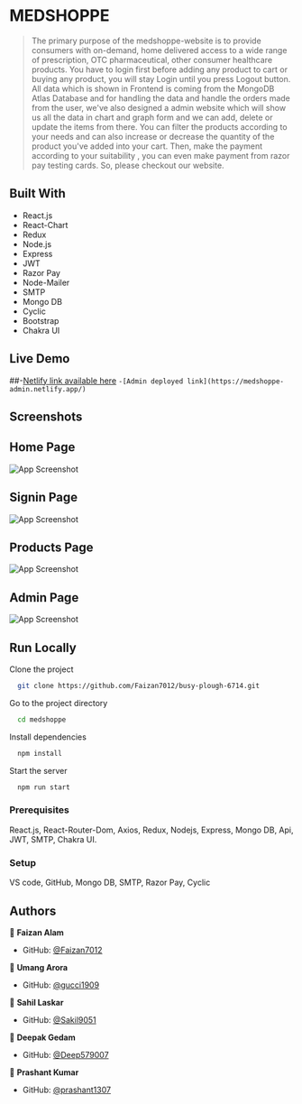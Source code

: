 # MEDSHOPPE

>The primary purpose of the medshoppe-website is to provide consumers with on-demand, home delivered access to a wide range of prescription, OTC pharmaceutical, other consumer healthcare products. You have to login first before adding any product to cart or buying any product, you will stay Login until you press Logout button. All data which is shown in Frontend is coming from the MongoDB Atlas Database and for handling the data and handle the orders made from the user, we've also designed a admin website which will show us all the data in chart and graph form and we can add, delete or update the items from there. You can filter the products according to your needs and can also increase or decrease the quantity of the product you've added into your cart. Then, make the payment according to your suitability , you can even make payment from razor pay testing cards. So, please checkout our website.

## Built With

- React.js
- React-Chart
- Redux
- Node.js
- Express
- JWT
- Razor Pay
- Node-Mailer
- SMTP
- Mongo DB
- Cyclic
- Bootstrap
- Chakra UI

## Live Demo 

##-[Netlify link available here](https://medshoppe.netlify.app/)
```-[Admin deployed link](https://medshoppe-admin.netlify.app/)```

## Screenshots
   ## Home Page
![App Screenshot](https://i.ibb.co/pZry8Tz/Screenshot-128.png)
   ## Signin Page
![App Screenshot](https://i.ibb.co/6WDBJgd/login-signup.png)
   ## Products Page
![App Screenshot](https://i.ibb.co/fvxqdhv/Screenshot-129.png)
   ## Admin Page
![App Screenshot](https://i.ibb.co/ThzLV4k/admin-page.png)


## Run Locally

Clone the project

```bash
  git clone https://github.com/Faizan7012/busy-plough-6714.git
```

Go to the project directory

```bash
  cd medshoppe
```

Install dependencies

```bash
  npm install
```

Start the server

```bash
  npm run start
```



### Prerequisites
React.js, React-Router-Dom, Axios, Redux, Nodejs, Express, Mongo DB, Api, JWT, SMTP, Chakra UI.

### Setup
VS code,
 GitHub, Mongo DB, SMTP, Razor Pay, Cyclic


## Authors

👤 **Faizan Alam**

- GitHub: [@Faizan7012](https://github.com/Faizan7012)

👤 **Umang Arora**

- GitHub: [@gucci1909](https://github.com/gucci1909)

👤 **Sahil Laskar**

- GitHub: [@Sakil9051](https://github.com/Sakil9051)

👤 **Deepak Gedam**

- GitHub: [@Deep579007](https://github.com/Deep579007)

👤 **Prashant Kumar**

- GitHub: [@prashant1307](https://github.com/prashant1307)
